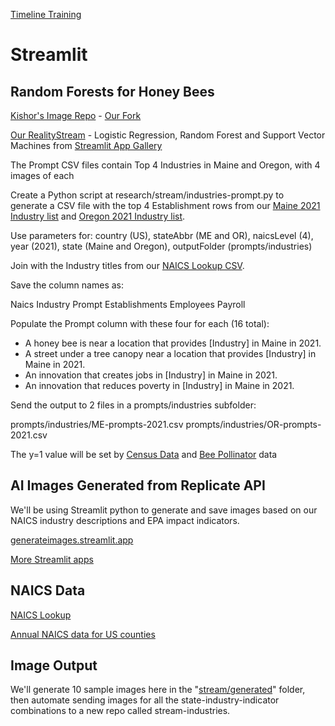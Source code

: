 [Timeline Training](../../timelines) 

# Streamlit 

## Random Forests for Honey Bees

[Kishor's Image Repo](https://github.com/mannurkishorreddy/streamlit-replicate-img-app) - [Our Fork](https://github.com/ModelEarth/replicate)

[Our RealityStream](https://github.com/ModelEarth/RealityStream) - Logistic Regression, Random Forest and Support Vector Machines <!-- probably-->from [Streamlit App Gallery](https://streamlit.io/gallery)

The Prompt CSV files contain Top 4 Industries in Maine and Oregon, with 4 images of each

Create a Python script at research/stream/industries-prompt.py to  
generate a CSV file with the top 4 Establishment rows from our 
[Maine 2021 Industry list](https://model.earth/community-data/industries/naics/US/counties/ME/US-ME-census-naics4-2021.csv) and [Oregon 2021 Industry list](https://model.earth/community-data/industries/naics/US/counties/OR/US-OR-census-naics4-2021.csv).

Use parameters for: country (US), stateAbbr (ME and OR), naicsLevel (4), year (2021), state (Maine and Oregon), outputFolder (prompts/industries)

Join with the Industry titles from our [NAICS Lookup CSV](https://model.earth/community-data/us/id_lists/industry_id_list.csv).

Save the column names as:

Naics
Industry
Prompt
Establishments
Employees
Payroll

Populate the Prompt column with these four for each (16 total):
- A honey bee is near a location that provides [Industry] in Maine in 2021.
- A street under a tree canopy near a location that provides [Industry] in Maine in 2021.
- An innovation that creates jobs in [Industry] in Maine in 2021.
- An innovation that reduces poverty in [Industry] in Maine in 2021.

Send the output to 2 files in a prompts/industries subfolder:

prompts/industries/ME-prompts-2021.csv
prompts/industries/OR-prompts-2021.csv

The y=1 value will be set by [Census Data](https://www.censusreporter.org/data/map/?table=B06011&geo_ids=040|01000US) and [Bee Pollinator](../bees/) data


## AI Images Generated from Replicate API

We'll be using Streamlit python to generate and save images based on our NAICS industry descriptions and EPA impact indicators.

[generateimages.streamlit.app](https://generateimages.streamlit.app)

[More Streamlit apps](https://streamlit.io/gallery)

## NAICS Data

[NAICS Lookup](https://model.earth/data-pipeline/timelines/tabulator/)

[Annual NAICS data for US counties](https://github.com/ModelEarth/community-data/tree/master/industries/naics/US/counties)

## Image Output

We'll generate 10 sample images here in the "[stream/generated](generated)" folder, then automate sending images for all the state-industry-indicator combinations to a new repo called stream-industries.